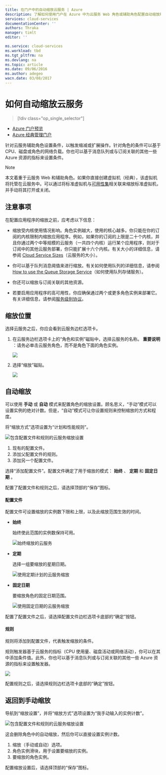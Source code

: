 ```yaml
---
title: 在门户中的自动缩放云服务 | Azure
description: 了解如何使用门户在 Azure 中为云服务 Web 角色或辅助角色配置自动缩放规则。
services: cloud-services
documentationCenter: ''
authors: Thraka
manager: timlt
editor: ''

ms.service: cloud-services
ms.workload: tbd
ms.tgt_pltfrm: na
ms.devlang: na
ms.topic: article
ms.date: 09/06/2016
ms.author: adegeo
wacn.date: 03/08/2017
---
```


# 如何自动缩放云服务

> [!div class="op_single_selector"]
- [Azure 门户预览](./cloud-services-how-to-scale-portal.md)
- [Azure 经典管理门户](./cloud-services-how-to-scale.md)

针对云服务辅助角色设置条件，以触发缩减或扩展操作。针对角色的条件可以基于 CPU、磁盘或角色的网络负载。你也可以基于消息队列或与订阅关联的其他一些 Azure 资源的指标来设置条件。

>[!NOTE]
> 本文着重于云服务 Web 和辅助角色。如果你直接创建虚拟机（经典），该虚拟机将托管在云服务中。可以通过将标准虚拟机与[可用性集](../virtual-machines/virtual-machines-windows-classic-configure-availability.md)相关联来缩放标准虚拟机，并手动将其打开或关闭。

## 注意事项

在配置应用程序的缩放之前，应考虑以下信息：

- 缩放受内核使用情况影响。角色实例越大，使用的核心越多。你只能在你的订阅的内核限制内缩放应用程序。例如，如果你的订阅的上限是二十个内核，并且你通过两个中等规模的云服务（一共四个内核）运行某个应用程序，则对于订阅中的其他云服务部署，你只能扩展十六个内核。有关大小的详细信息，请参阅 [Cloud Service Sizes](./cloud-services-sizes-specs.md)（云服务的大小）。

- 你可以基于队列消息阈值来进行缩放。有关如何使用队列的详细信息，请参阅 [How to use the Queue Storage Service](../storage/storage-dotnet-how-to-use-queues.md)（如何使用队列存储服务）。

- 你还可以缩放与订阅关联的其他资源。

- 若要启用应用程序的高可用性，你应确保通过两个或更多角色实例来部署它。有关详细信息，请参阅[服务级别协议](https://www.azure.cn/support/legal/sla/)。

## 缩放位置

选择云服务之后，你应会看到云服务边栏选项卡。

1. 在云服务边栏选项卡上的“角色和实例”磁贴中，选择云服务的名称。
**重要说明** ：请务必单击云服务角色，而不是角色下面的角色实例。

    ![](./media/cloud-services-how-to-scale-portal/roles-instances.png)  

2. 选择“缩放”磁贴。

    ![](./media/cloud-services-how-to-scale-portal/scale-tile.png)

## 自动缩放

可以使用 **手动** 或 **自动** 模式来配置角色的缩放设置。顾名思义，“手动”模式可以设置实例的绝对计数。但是，“自动”模式可让你设置规则来控制缩放的方式和程度。

将“缩放方式”选项设置为“计划和性能规则”。

![包含配置文件和规则的云服务缩放设置](./media/cloud-services-how-to-scale-portal/schedule-basics.png)  

1. 现有的配置文件。
2. 添加父配置文件的规则。
3. 添加另一个配置文件。

选择“添加配置文件”。配置文件确定了用于缩放的模式： **始终** 、 **定期** 和 **固定日期** 。

配置了配置文件和规则之后，请选择顶部的“保存”图标。

#### 配置文件

配置文件可设置缩放的实例数下限和上限，以及此缩放范围生效的时间。

* **始终**

    始终使此范围的实例数保持可用。

    ![始终缩放的云服务](./media/cloud-services-how-to-scale-portal/select-always.png)

* **定期**

    选择一组要缩放的星期日期。

    ![使用定期计划的云服务缩放](./media/cloud-services-how-to-scale-portal/select-recurrence.png)  

* **固定日期**

    要缩放角色的固定日期范围。

    ![使用固定日期的云服务缩放](./media/cloud-services-how-to-scale-portal/select-fixed.png)

配置了配置文件之后，请选择配置文件边栏选项卡底部的“确定”按钮。

#### 规则

规则将添加到配置文件，代表触发缩放的条件。

规则触发器基于云服务的指标（CPU 使用量、磁盘活动或网络活动），你可以在其中添加条件值。此外，你也可以基于消息队列或与订阅关联的其他一些 Azure 资源的指标来设置触发器。

![](./media/cloud-services-how-to-scale-portal/rule-settings.png)  

配置规则之后，请选择规则边栏选项卡底部的“确定”按钮。

## 返回到手动缩放

导航到“缩放设置”，并将“缩放方式”选项设置为“我手动输入的实例计数”。

![包含配置文件和规则的云服务缩放设置](./media/cloud-services-how-to-scale-portal/manual-basics.png)  

这会删除角色中的自动缩放，然后你可以直接设置实例计数。

1. 缩放（手动或自动）选项。
2. 角色实例滑块，用于设置要缩放的实例。
3. 要缩放的角色实例。

配置缩放设置后，请选择顶部的“保存”图标。

<!---HONumber=Mooncake_1017_2016-->
